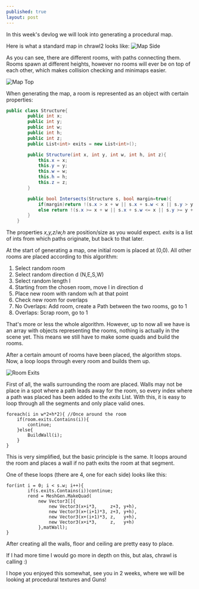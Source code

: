 ```yaml
---
published: true
layout: post
---
```


In this week's devlog we will look into generating a procedural map.

<!--excerpt-->

Here is what a standard map in chrawl2 looks like:
![Map Side](http://imgur.com/jUma1Xa.png)

As you can see, there are different rooms, with paths connecting them. Rooms spawn at different heights, however no rooms will ever be on top of each other, which makes collision checking and minimaps easier. 

![Map Top](http://imgur.com/R7vjCM6.png)

When generating the map, a room is represented as an object with certain properties:
```c#
public class Structure{
		public int x;
		public int y;
		public int w;
		public int h;
		public int z;
		public List<int> exits = new List<int>();

		public Structure(int x, int y, int w, int h, int z){
			this.x = x;
			this.y = y;
			this.w = w;
			this.h = h;
			this.z = z;
		}

		public bool Intersects(Structure s, bool margin=true){
			if(margin)return !(s.x > x + w || s.x + s.w < x || s.y > y + h || s.y + s.h < y);
			else return !(s.x >= x + w || s.x + s.w <= x || s.y >= y + h || s.y + s.h <= y);
		}
	}
```
The properties *x,y,z*/*w,h* are position/size as you would expect. *exits* is a list of 
ints from which paths originate, but back to that later.

At the start of generating a map, one initial room is placed at (0,0). All other rooms are placed according to this algorithm:

1. Select random room
2. Select random direction d (N,E,S,W)
3. Select random length l
4. Starting from the chosen room, move l in direction d
5. Place new room with random w/h at that point
6. Check new room for overlaps
7. No Overlaps: Add room, create a Path between the two rooms, go to 1
8. Overlaps: Scrap room, go to 1

That's more or less the whole algorithm. However, up to now all we have is an array with objects representing the rooms, nothing is actually in the scene yet. This means we still have to make some quads and build the rooms.

After a certain amount of rooms have been placed, the algorithm stops. Now, a loop loops through every room and builds them up.

![Room Exits](http://imgur.com/lu3llzP.png)

First of all, the walls surrounding the room are placed. Walls may not be place in a spot where a path leads away for the room, so every index where a path was placed has been added to the *exits* List\. With this, it is easy to loop through all the segments and only place valid ones. 

```
foreach(i in w*2+h*2){ //Once around the room
	if(room.exits.Contains(i)){
    	continue;
    }else{
    	BuildWall(i);
    }
}
```

This is very simplified, but the basic principle is the same. It loops around the room and places a wall if no path exits the room at that segment.

One of these loops (there are 4, one for each side) looks like this:
```
for(int i = 0; i < s.w; i++){
		if(s.exits.Contains(i))continue;
		rend = MeshGen.MakeQuad(
			new Vector3[]{
				new Vector3(x+i*3,     z+3, y+h),
				new Vector3(x+(i+1)*3, z+3, y+h),
				new Vector3(x+(i+1)*3, z,   y+h),
				new Vector3(x+i*3,     z,   y+h)
			},matWall);
}
```

After creating all the walls, floor and ceiling are pretty easy to place.


If I had more time I would go more in depth on this, but alas, chrawl is calling :)

I hope you enjoyed this somewhat, see you in 2 weeks, where we will be looking at procedural textures and Guns!
